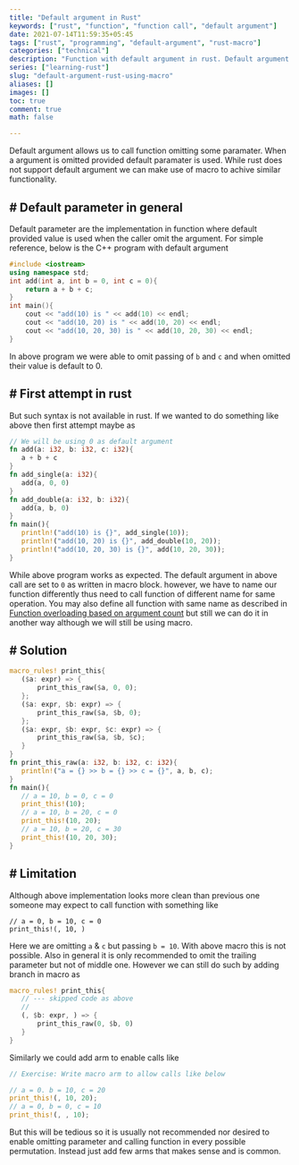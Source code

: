 ```yaml
---
title: "Default argument in Rust"
keywords: ["rust", "function", "function call", "default argument"]
date: 2021-07-14T11:59:35+05:45
tags: ["rust", "programming", "default-argument", "rust-macro"]
categories: ["technical"]
description: "Function with default argument in rust. Default argument allows us to call function omitting some argumnt."
series: ["learning-rust"]
slug: "default-argument-rust-using-macro"
aliases: []
images: []
toc: true
comment: true
math: false

---
```

Default argument allows us to call function omitting some paramater. When a argument is omitted provided default paramater is used. While rust does not support default argument we can make use of macro to achive similar functionality.
## # Default parameter in general
Default parameter are the implementation in function where default provided value is used when the caller omit the argument. For simple reference, below is the C++ program with default argument
```c++
#include <iostream>
using namespace std;
int add(int a, int b = 0, int c = 0){
	return a + b + c;
}
int main(){
	cout << "add(10) is " << add(10) << endl;
	cout << "add(10, 20) is " << add(10, 20) << endl;
	cout << "add(10, 20, 30) is " << add(10, 20, 30) << endl;
}
````
In above program we were able to omit passing of `b` and `c` and when omitted their value is default to 0.

 ## # First attempt in rust
But such syntax is not available in rust. If we wanted to do something like above then first attempt maybe as
 ```rust
 // We will be using 0 as default argument
 fn add(a: i32, b: i32, c: i32){
	a + b + c
}
fn add_single(a: i32){
	add(a, 0, 0)
}
fn add_double(a: i32, b: i32){
	add(a, b, 0)
}
fn main(){
	println!("add(10) is {}", add_single(10));
	println!("add(10, 20) is {}", add_double(10, 20));
	println!("add(10, 20, 30) is {}", add(10, 20, 30));
}
 ```
 
 While above program works as expected. The default argument in above call are set to `0` as written in macro block. however, we have to name our function differently thus need to call function of different name for same operation. You may also define all function with same name as described in [Function overloading based on argument count](../rust-number-based-fn-overload) but still we can do it in another way although we will still be using macro.
 
 ## # Solution
 ```rust
 macro_rules! print_this{
	($a: expr) => {
		print_this_raw($a, 0, 0);
	};
	($a: expr, $b: expr) => {
		print_this_raw($a, $b, 0);
	};
	($a: expr, $b: expr, $c: expr) => {
		print_this_raw($a, $b, $c);
	}
}
fn print_this_raw(a: i32, b: i32, c: i32){
	println!("a = {} >> b = {} >> c = {}", a, b, c);
}
fn main(){
	// a = 10, b = 0, c = 0
	print_this!(10);
	// a = 10, b = 20, c = 0
	print_this!(10, 20);
	// a = 10, b = 20, c = 30
	print_this!(10, 20, 30);
}
 ```
 ## # Limitation
 Although above implementation looks more clean than previous one someone may expect to call function with something like
 ```
 // a = 0, b = 10, c = 0
 print_this!(, 10, )
 ```
 Here we are omitting `a` & `c` but passing `b = 10`. With above macro this is not possible. Also in general it is only recommended to omit the trailing parameter but not of middle one. However we can still do such by adding branch in macro as
 ```rust
 macro_rules! print_this{
	// --- skipped code as above
	//
	(, $b: expr, ) => {
		print_this_raw(0, $b, 0)
	}
}
 ```
 Similarly we could add arm to enable calls like
```rust
// Exercise: Write macro arm to allow calls like below

// a = 0. b = 10, c = 20
print_this!(, 10, 20);
// a = 0, b = 0, c = 10
print_this!(, , 10);
```
But this will be tedious so it is usually not recommended nor desired to enable omitting parameter and calling function in every possible permutation. Instead just add few arms that makes sense and is common.
